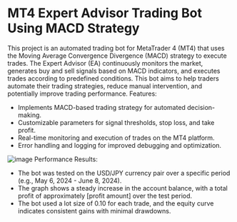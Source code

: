 # MT4 Expert Advisor Trading Bot Using MACD Strategy
This project is an automated trading bot for MetaTrader 4 (MT4) that uses the Moving Average Convergence Divergence (MACD) strategy to execute trades. The Expert Advisor (EA) continuously monitors the market, generates buy and sell signals based on MACD indicators, and executes trades according to predefined conditions. This bot aims to help traders automate their trading strategies, reduce manual intervention, and potentially improve trading performance.
Features:
- Implements MACD-based trading strategy for automated decision-making.
- Customizable parameters for signal thresholds, stop loss, and take profit.
- Real-time monitoring and execution of trades on the MT4 platform.
- Error handling and logging for improved debugging and optimization.

![image](https://github.com/user-attachments/assets/e9101d43-d971-4fd9-952c-e47c5db5038c)
Performance Results:
- The bot was tested on the USD/JPY currency pair over a specific period (e.g., May 6, 2024 - June 8, 2024).
- The graph shows a steady increase in the account balance, with a total profit of approximately [profit amount] over the test period.
- The bot used a lot size of 0.10 for each trade, and the equity curve indicates consistent gains with minimal drawdowns.
